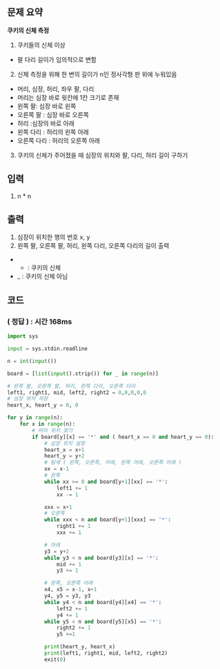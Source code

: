 ## 문제 요약

**쿠키의 신체 측정**
1. 쿠키들의 신체 이상
- 팔 다리 길이가 임의적으로 변함

2. 신체 측정을 위해 한 변의 길이가 n인 정사각형 판 위에 누워있음
- 머리, 심장, 허리, 좌우 팔, 다리
- 머리는 심장 바로 윗칸에 1칸 크기로 존재
- 왼쪽 팔: 심장 바로 왼쪽
- 오른쪽 팔 : 심장 바로 오른쪽
- 허리 :심장의 바로 아래
- 왼쪽 다리 : 허리의 왼쪽 아래
- 오른쪽 다리 : 허리의 오른쪽 아래

3. 쿠키의 신체가 주어졌을 때 심장의 위치와 팔, 다리, 허리 길이 구하기


## 입력
1. n * n

## 출력
1. 심장이 위치한 행의 번호 x, y
2. 왼쪽 팔, 오른쪽 팔, 허리, 왼쪽 다리, 오른쪽 다리의 길이 출력
- * : 쿠키의 신체
- _ : 쿠키의 신체 아님

## 코드

### ( 정답 ) : 시간 168ms

```python
import sys

input = sys.stdin.readline

n = int(input())

board = [list(input().strip()) for _ in range(n)]

# 왼쪽 팔, 오른쪽 팔, 허리, 왼쪽 다리, 오른쪽 다리
left1, right1, mid, left2, right2 = 0,0,0,0,0
# 심장 위치 저장
heart_x, heart_y = 0, 0

for y in range(n):
    for x in range(n):
        # 머리 위치 찾기
        if board[y][x] == '*' and ( heart_x == 0 and heart_y == 0):
            # 심장 위치 설정
            heart_x = x+1
            heart_y = y+2
            # 탐색 ( 왼쪽, 오른쪽, 아래, 왼쪽 아래, 오른쪽 아래 )
            xx = x-1
            # 왼쪽
            while xx >= 0 and board[y+1][xx] == '*':
                left1 += 1
                xx -= 1

            xxx = x+1
            # 오른쪽
            while xxx < n and board[y+1][xxx] == '*':
                right1 += 1
                xxx += 1

            # 아래
            y3 = y+2
            while y3 < n and board[y3][x] == '*':
                mid += 1
                y3 += 1

            # 왼쪽, 오른쪽 아래
            x4, x5 = x-1, x+1
            y4, y5 = y3, y3
            while y4 < n and board[y4][x4] == '*':
                left2 += 1
                y4 += 1
            while y5 < n and board[y5][x5] == '*':
                right2 += 1
                y5 +=1

            print(heart_y, heart_x)
            print(left1, right1, mid, left2, right2)
            exit(0)
```